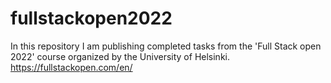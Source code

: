 # fullstackopen2022

In this repository I am publishing completed tasks from the 'Full Stack open 2022' course organized by the University of Helsinki. 
https://fullstackopen.com/en/
